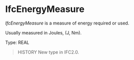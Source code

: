 # IfcEnergyMeasure

_IfcEnergyMeasure_ is a measure of energy required or used.
<!-- end of short definition -->


Usually measured in Joules, (J, Nm).

Type: REAL

> HISTORY New type in IFC2.0.
